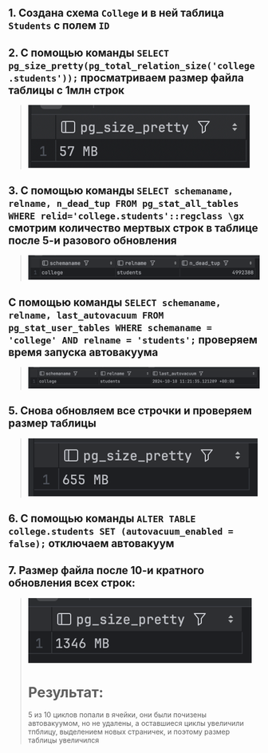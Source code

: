 ## 1. Создана схема `College` и в ней таблица `Students` с полем `ID`
## 2. С помощью команды `SELECT pg_size_pretty(pg_total_relation_size('college.students'));` просматриваем размер файла таблицы с 1млн строк
>![size1](../images/hw3-size1.png)
## 3. С помощью команды `SELECT schemaname, relname, n_dead_tup FROM pg_stat_all_tables WHERE relid='college.students'::regclass \gx` смотрим количество мертвых строк в таблице после 5-и разового обновления
>![amount](../images/hw3-dead-tup-1.png)
## С помощью команды `SELECT schemaname, relname, last_autovacuum FROM pg_stat_user_tables WHERE schemaname = 'college' AND relname = 'students';` проверяем время запуска автовакуума
>![vacuum1](../images/hw3-last-v1.png)
## 5. Снова обновляем все строчки и проверяем размер таблицы 
>![1](../images/hw3-size2.png)
## 6. С помощью команды `ALTER TABLE college.students SET (autovacuum_enabled = false);` отключаем автовакуум
## 7. Размер файла после 10-и кратного обновления всех строк:
>![2](../images/hw3-size3.png)
>
># Результат:
> 5 из 10 циклов попали в ячейки, они были почизены автовакуумом, но не удалены, а оставшиеся циклы увеличили тпблицу, выделением новых страничек, и поэтому размер таблицы увеличился